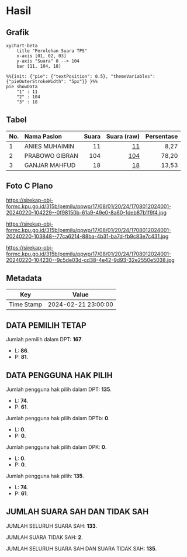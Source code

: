 # Hasil

## Grafik

```mermaid
xychart-beta
    title "Perolehan Suara TPS"
    x-axis [01, 02, 03]
    y-axis "Suara" 0 --> 104
    bar [11, 104, 18]
```

```mermaid
%%{init: {"pie": {"textPosition": 0.5}, "themeVariables": {"pieOuterStrokeWidth": "5px"}} }%%
pie showData
    "1" : 11
    "2" : 104
    "3" : 18
```

## Tabel

| No. | Nama Paslon    | Suara | Suara (raw) | Persentase |
|:--- |:-------------- | -----:| -----------:| ----------:|
| 1   | ANIES MUHAIMIN | 11    | [11][p-1]   | 8,27       |
| 2   | PRABOWO GIBRAN | 104   | [104][p-2]  | 78,20      |
| 3   | GANJAR MAHFUD  | 18    | [18][p-3]   | 13,53      |


[p-1]: https://github.com/gigit-pemilu/pemilu-2024-17-bengkulu/blob/main/pilpres/hitung-suara/sub/17-bengkulu/sub/08-kepahiang/sub/01-bermani-ilir/sub/2024-muara-langkap/sub/001-tps/sub/paslon-1.txt
[p-2]: https://github.com/gigit-pemilu/pemilu-2024-17-bengkulu/blob/main/pilpres/hitung-suara/sub/17-bengkulu/sub/08-kepahiang/sub/01-bermani-ilir/sub/2024-muara-langkap/sub/001-tps/sub/paslon-2.txt
[p-3]: https://github.com/gigit-pemilu/pemilu-2024-17-bengkulu/blob/main/pilpres/hitung-suara/sub/17-bengkulu/sub/08-kepahiang/sub/01-bermani-ilir/sub/2024-muara-langkap/sub/001-tps/sub/paslon-3.txt

## Foto C Plano

https://sirekap-obj-formc.kpu.go.id/315b/pemilu/ppwp/17/08/01/20/24/1708012024001-20240220-104229--0f98150b-61a9-49e0-8a60-1deb87b1f9f4.jpg

https://sirekap-obj-formc.kpu.go.id/315b/pemilu/ppwp/17/08/01/20/24/1708012024001-20240220-103848--77ca6214-88ba-4b31-ba7d-fb9c83e7c431.jpg

https://sirekap-obj-formc.kpu.go.id/315b/pemilu/ppwp/17/08/01/20/24/1708012024001-20240220-104230--9c5de03d-cd38-4e42-9d93-32e2550e5038.jpg


## Metadata

| Key        | Value               |
| ---------- | ------------------- |
| Time Stamp | 2024-02-21 23:00:00 |


## DATA PEMILIH TETAP

Jumlah pemilih dalam DPT: **167**.
 * L: **86**.
 * P: **81**.

## DATA PENGGUNA HAK PILIH

Jumlah pengguna hak pilih dalam DPT: **135**.
 * L: **74**.
 * P: **61**.

Jumlah pengguna hak pilih dalam DPTb: **0**.
 * L: **0**.
 * P: **0**.

Jumlah pengguna hak pilih dalam DPK: **0**.
 * L: **0**.
 * P: **0**.

Jumlah pengguna hak pilih: **135**.
 * L: **74**.
 * P: **61**.

## JUMLAH SUARA SAH DAN TIDAK SAH

JUMLAH SELURUH SUARA SAH: **133**.

JUMLAH SUARA TIDAK SAH: **2**.

JUMLAH SELURUH SUARA SAH DAN SUARA TIDAK SAH: **135**.



